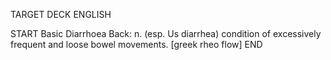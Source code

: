 TARGET DECK
ENGLISH

START
Basic
Diarrhoea
Back: n. (esp. Us diarrhea) condition of excessively frequent and loose bowel movements. [greek rheo flow]
END
